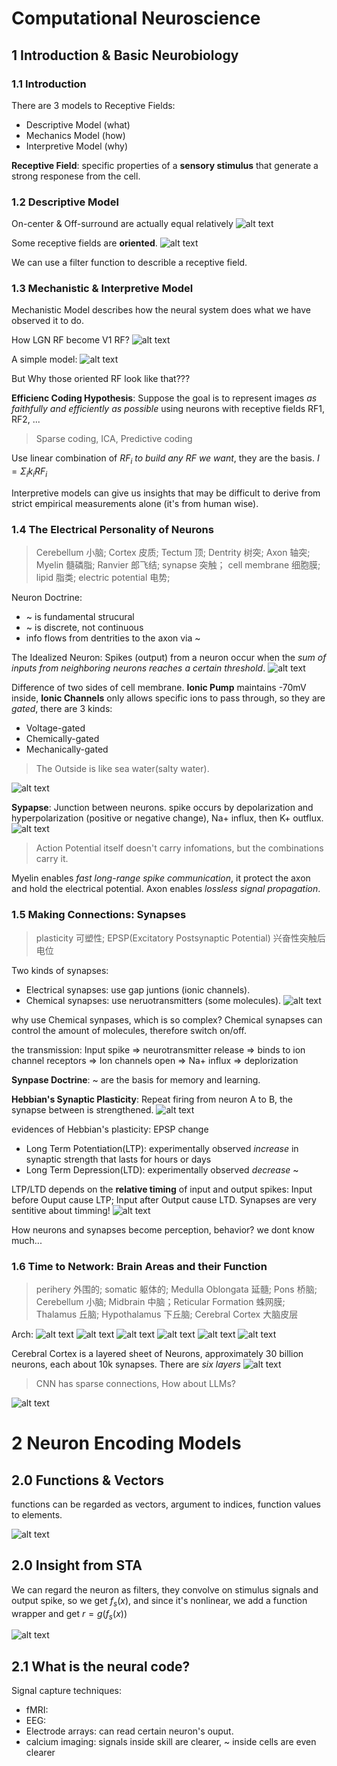 # Computational Neuroscience
## 1 Introduction & Basic Neurobiology
### 1.1 Introduction
There are 3 models to Receptive Fields:
- Descriptive Model (what)
- Mechanics Model (how)
- Interpretive Model (why)

**Receptive Field**: specific properties of a **sensory stimulus** that generate a strong responese from the cell.

### 1.2 Descriptive Model
On-center & Off-surround are actually equal relatively
![alt text](image-2.png)

Some receptive fields are **oriented**.
![alt text](image-1.png)

We can use a filter function to describle a receptive field.

### 1.3 Mechanistic & Interpretive Model
Mechanistic Model describes how the neural system does what we have observed it to do.

How LGN RF become V1 RF?
![alt text](image.png)

A simple model:
![alt text](image-3.png)

But Why those oriented RF look like that???

**Efficienc Coding Hypothesis**: Suppose the goal is to represent images *as faithfully and efficiently as possible* using neurons with receptive fields RF1, RF2, ...

> Sparse coding, ICA, Predictive coding

Use linear combination of $RF_i$ *to build any RF we want*, they are the basis.
$I = \Sigma _i k_i RF_i$

Interpretive models can give us insights that may be difficult to derive from strict empirical measurements alone (it's from human wise).

### 1.4 The Electrical Personality of Neurons
> Cerebellum 小脑; Cortex 皮质; Tectum 顶; Dentrity 树突; Axon 轴突; Myelin 髓磷脂; Ranvier 郎飞结; synapse 突触； cell membrane 细胞膜; lipid 脂类; electric potential 电势;

Neuron Doctrine:
- ~ is fundamental strucural
- ~ is discrete, not continuous
- info flows from dentrities to the axon via ~

The Idealized Neuron: Spikes (output) from a neuron occur when the *sum of inputs from neighboring neurons reaches a certain threshold*.
![alt text](image-4.png)

Difference of two sides of cell membrane. **Ionic Pump** maintains -70mV inside, **Ionic Channels** only allows specific ions to pass through, so they are *gated*, there are 3 kinds:
- Voltage-gated
- Chemically-gated
- Mechanically-gated 

> The Outside is like sea water(salty water).

![alt text](image-6.png)

**Sypapse**: Junction between neurons. spike occurs by depolarization and hyperpolarization (positive or negative change), Na+ influx, then K+ outflux.
![alt text](image-7.png)

> Action Potential itself doesn't carry infomations, but the combinations carry it.

Myelin enables *fast long-range spike communication*, it protect the axon and hold the electrical potential. Axon enables *lossless signal propagation*.

### 1.5 Making Connections: Synapses
> plasticity 可塑性; EPSP(Excitatory Postsynaptic Potential) 兴奋性突触后电位

Two kinds of synapses:
- Electrical synapses: use gap juntions (ionic channels).
- Chemical synapses: use neruotransmitters (some molecules).
![alt text](image-8.png)

why use Chemical synpases, which is so complex?
Chemical synapses can control the amount of molecules, therefore switch on/off.

the transmission: Input spike => neurotransmitter release => binds to ion channel receptors => Ion channels open => Na+ influx => deplorization

**Synpase Doctrine**: ~ are the basis for memory and learning.

**Hebbian's Synaptic Plasticity**: Repeat firing from neuron A to B, the synapse between is strengthened.
![alt text](image-9.png)

evidences of Hebbian's plasticity: EPSP change
- Long Term Potentiation(LTP): experimentally observed *increase* in synaptic strength that lasts for hours or days
- Long Term Depression(LTD): experimentally observed *decrease* ~

LTP/LTD depends on the **relative timing** of input and output spikes: Input before Ouput cause LTP; Input after Output cause LTD. Synapses are very sentitive about timming!
![alt text](image-10.png)

How neurons and synapses become perception, behavior? we dont know much...

### 1.6 Time to Network: Brain Areas and their Function
> perihery 外围的; somatic 躯体的; Medulla Oblongata 延髓; Pons 桥脑; Cerebellum 小脑; Midbrain 中脑；Reticular Formation 蛛网膜; Thalamus 丘脑; Hypothalamus 下丘脑; Cerebral Cortex 大脑皮层

Arch:
![alt text](image-11.png)
![alt text](image-12.png)
![alt text](image-13.png)
![alt text](image-14.png)
![alt text](image-15.png)
![alt text](image-16.png)

Cerebral Cortex is a layered sheet of Neurons, approximately 30 billion neurons, each about 10k synapses. There are *six layers*
![alt text](image-17.png)

> CNN has sparse connections, How about LLMs?

![alt text](image-19.png)

# 2 Neuron Encoding Models
## 2.0 Functions & Vectors
functions can be regarded as vectors, argument to indices, function values to elements. 

![alt text](image-18.png)

## 2.0 Insight from STA
We can regard the neuron as filters, they convolve on stimulus signals and output spike, so we get $f_s(x)$, and since it's nonlinear, we add a function wrapper and get $r = g(f_s(x))$

![alt text](image-20.png)

## 2.1 What is the neural code?
Signal capture techniques:
- fMRI:
- EEG:
- Electrode arrays: can read certain neuron's ouput.
- calcium imaging: 
signals inside skill are clearer, ~ inside cells are even clearer














